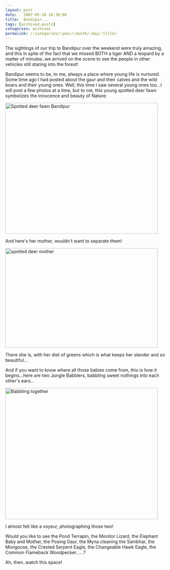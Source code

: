 ```yaml
---
layout: post
date:	2007-05-28 16:30:00
title:  Bandipur...
tags: [archived-posts]
categories: archives
permalink: /:categories/:year/:month/:day/:title/
---
```

The sightings of our trip to Bandipur over the weekend were truly amazing, and this in spite of the fact that we missed BOTH a tiger AND a leopard by a matter of minutes..we arrived on the scene to see the people in other vehicles still staring into the forest!

Bandipur seems to be, to me, always a place where young life is nurtured. Some time ago I had posted about the gaur and their calves and the wild boars and their young ones. Well, this time I saw several young ones too...I will post a few photos at a time, but to me, this young spotted deer fawn symbolizes the innocence and beauty of Nature:

<a href="http://www.flickr.com/photos/8533057@N07/517590076/" title="Photo Sharing"><img src="http://farm1.static.flickr.com/206/517590076_9f73c6617c_o.jpg" width="480" height="412" alt="Spotted deer fawn Bandipur" /></a>

And here's her mother, wouldn't want to separate them!

<a href="http://www.flickr.com/photos/8533057@N07/517615907/" title="Photo Sharing"><img src="http://farm1.static.flickr.com/217/517615907_f4d333726a_o.jpg" width="480" height="313" alt="spotted deer mother" /></a>

There she is, with her diet of greens which is what keeps her slender and so beautiful...

And if you want to know where all those babies come from, this is how it begins...here are two Jungle Babblers, babbling sweet nothings into each other's ears...


<a href="http://www.flickr.com/photos/8533057@N07/517590336/" title="Photo Sharing"><img src="http://farm1.static.flickr.com/233/517590336_4eaa14af7a_o.jpg" width="480" height="413" alt="Babbling together" /></a>

I almost felt like a voyeur, photographing those two!

Would you like to see the Pond Terrapin, the Monitor Lizard, the Elephant Baby and Mother, the Posing Gaur, the Myna cleaning the Sambhar, the Mongoose, the Crested Serpent Eagle, the Changeable Hawk Eagle, the Common Flameback Woodpecker......?

Ah, then..watch this space!
